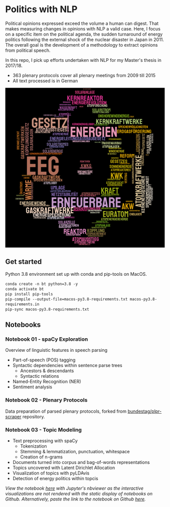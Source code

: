 # Politics with NLP

Political opinions expressed exceed the volume a human can digest. That makes measuring changes in opinions with NLP a valid case. Here, I focus on a specific item on the political agenda, the sudden turnaround of energy politics following the external shock of the nuclear disaster in Japan in 2011. The overall goal is the development of a methodology to extract opinions from political speech.

In this repo, I pick up efforts undertaken with NLP for my Master's thesis in 2017/18.

- 363 plenary protocols cover all plenary meetings from 2009 till 2015
- All text processed is in German

![atom wordcloud](docs/atom.png)

## Get started

Python 3.8 environment set up with conda and pip-tools on MacOS.

```shell
conda create -n bt python=3.8 -y
conda activate bt
pip install pip-tools
pip-compile --output-file=macos-py3.8-requirements.txt macos-py3.8-requirements.in
pip-sync macos-py3.8-requirements.txt
```

## Notebooks

### Notebook 01 - spaCy Exploration

Overview of linguistic features in speech parsing

- Part-of-speech (POS) tagging
- Syntactic dependencies within sentence parse trees
  - Ancestors & descendants
  - Syntactic relations
- Named-Entity Recognition (NER)
- Sentiment analysis

### Notebook 02 - Plenary Protocols

Data preparation of parsed plenary protocols, forked from [bundestag/plpr-scraper](https://github.com/bundestag/plpr-scraper) repository.

### Notebook 03 - Topic Modeling

- Text preprocessing with spaCy
  - Tokenization
  - Stemming & lemmatization, punctuation, whitespace
  - Creation of n-grams
- Documents turned into corpus and bag-of-words representations
- Topics uncovered with Latent Dirichlet Allocation
- Visualization of topics with pyLDAvis
- Detection of energy politics within topcis

_View the notebook [here](https://nbviewer.jupyter.org/github/sebas-seck/bundestag_nlp/blob/main/nb_03_topic_modelling.ipynb#topic=0&lambda=1&term=) with Jupyter's nbviewer as the interactive visualizations are not rendered with the static display of notebooks on Github. Alternatively, paste the link to the notebook on Github [here](https://nbviewer.jupyter.org/)._

